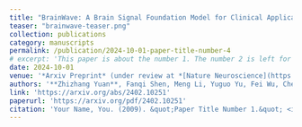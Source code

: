 ```yaml
---
title: "BrainWave: A Brain Signal Foundation Model for Clinical Applications"
teaser: "brainwave-teaser.png"
collection: publications
category: manuscripts
permalink: /publication/2024-10-01-paper-title-number-4
# excerpt: 'This paper is about the number 1. The number 2 is left for future work.'
date: 2024-10-01
venue: '*Arxiv Preprint* (under review at *[Nature Neuroscience](https://www.nature.com/neuro/)*)'
authors: '**Zhizhang Yuan**, Fanqi Shen, Meng Li, Yuguo Yu, Fei Wu, Chenhao Tan, Yang Yang'
link: 'https://arxiv.org/abs/2402.10251'
paperurl: 'https://arxiv.org/pdf/2402.10251'
citation: 'Your Name, You. (2009). &quot;Paper Title Number 1.&quot; <i>Journal 1</i>. 1(1).'
---
```

